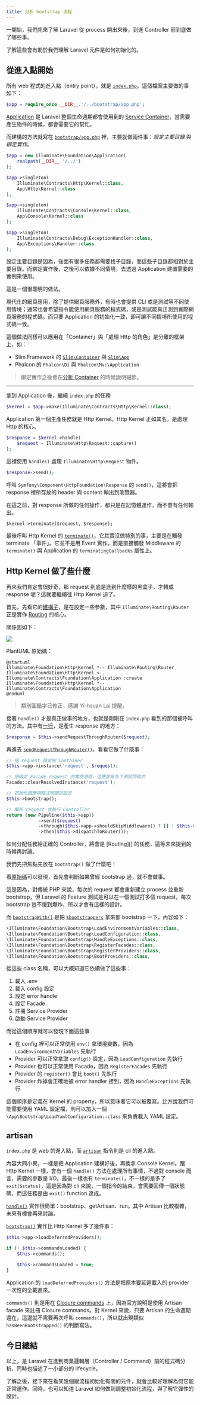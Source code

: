 ```yaml
---
title: 分析 bootstrap 流程
---
```


一開始，我們先來了解 Laravel 從 process 開出來後，到進 Controller 前到底做了哪些事。

了解這些會有助於我們理解 Laravel 元件是如何初始化的。

## 從進入點開始

所有 web 程式的進入點（entry point），就是 [`index.php`](https://github.com/laravel/laravel/blob/v5.7.0/public/index.php)。這個檔案主要做的事如下：

```php
$app = require_once __DIR__.'/../bootstrap/app.php';
```

[Application](https://github.com/laravel/framework/blob/v5.7.6/src/Illuminate/Foundation/Application.php) 是 Laravel 整個生命週期都會使用到的 [Service Container](https://laravel.com/docs/5.7/container)，當需要產生物件的時候，都會需要它的幫忙。

而建構的方法就寫在 [`bootstrap/app.php`](https://github.com/laravel/laravel/blob/v5.7.0/bootstrap/app.php) 裡，主要就做兩件事：*設定主要目錄* 與 *綁定實作*。

```php
$app = new Illuminate\Foundation\Application(
    realpath(__DIR__.'/../')
);

$app->singleton(
    Illuminate\Contracts\Http\Kernel::class,
    App\Http\Kernel::class
);

$app->singleton(
    Illuminate\Contracts\Console\Kernel::class,
    App\Console\Kernel::class
);

$app->singleton(
    Illuminate\Contracts\Debug\ExceptionHandler::class,
    App\Exceptions\Handler::class
);
```

設定主要目錄是因為，後面有很多任務都需要找子目錄，而這些子目錄都相對於主要目錄。而綁定實作後，之後可以依據不同情境，去透過 Application 建置需要的實例來使用。

這是一個很聰明的做法。

現代化的網頁應用，除了提供網頁服務外，有時也會提供 CLI 或是測試等不同使用情境；通常也會希望指令能使用網頁服務的程式碼，或是測試能真正測到實際網頁服務的程式碼。而只要 Application 的初始化一致，即可讓不同情境所使用的程式碼一致。

這個做法同樣可以應用在「Container」與「處理 Http 的角色」是分離的框架上，如：

* Slim Framework 的 [`Slim\Container`](https://github.com/slimphp/Slim/blob/3.x/Slim/Container.php) 與 [`Slim\App`](https://github.com/slimphp/Slim/blob/3.x/Slim/App.php)
* Phalcon 的 `Phalcon\Di` 與 `Phalcon\Mvc\Application`

> 綁定實作之後會在[分析 Container][Day03] 的時候說明細節。

---

拿到 Application 後，繼續 `index.php` 的任務

```php
$kernel = $app->make(Illuminate\Contracts\Http\Kernel::class);
```

Application 第一個生產任務就是 Http Kernel。Http Kernel 正如其名，是處理 Http 的核心。

```php
$response = $kernel->handle(
    $request = Illuminate\Http\Request::capture()
);
```

這裡使用 `handle()` 處理 `Illuminate\Http\Request` 物件。

```php
$response->send();
```

呼叫 `Symfony\Component\HttpFoundation\Response` 的 `send()`，這將會把 response 裡所存放的 header 與 content 輸出到瀏覽器。

在這之前，對 response 所做的任何操作，都只是在記憶體運作，而不會有任何輸出。

```
$kernel->terminate($request, $response);
```

最後呼叫 Http Kernel 的 [`terminate()`](https://github.com/laravel/framework/blob/v5.7.6/src/Illuminate/Foundation/Http/Kernel.php#L187-L192)，它其實沒做特別的事，主要是在觸發 terminate 「事件」。它並不是用 Event 實作，而是直接觸發 Middleware 的 `terminate()` 與 Application 的 `terminatingCallbacks` 屬性上。

## Http Kernel 做了些什麼

再來我們肯定會很好奇，那 request 到底是進到什麼樣的黑盒子，才轉成 response 呢？這就要繼續往 Http Kernel 追了。

首先，先看它的[建構子](https://github.com/laravel/framework/blob/v5.7.6/src/Illuminate/Foundation/Http/Kernel.php#L89-L103)，是在設定一些參數，其中 `Illuminate\Routing\Router` 正是實作 [Routing](https://laravel.com/docs/5.7/routing) 的核心。

關係圖如下：

![](http://www.plantuml.com/plantuml/png/SoWkIImgAStDuVBCoIdDpSnBB4cDSSilpKj9BCdCpulnA2afYF5EBSfBpL7GqjLLG58Lb5zQafcN3gPJYuZGRwEdXwpVEJ-lf2WnkQGOMRrZGK5EPZAOhM2LN9GAL4YgomYRpEMGcfS2z3C0)

PlantUML 原始碼：

```
@startuml
Illuminate\Foundation\Http\Kernel *-- Illuminate\Routing\Router
Illuminate\Foundation\Http\Kernel <.. Illuminate\Contracts\Foundation\Application :create
Illuminate\Foundation\Http\Kernel *-- Illuminate\Contracts\Foundation\Application
@enduml
```

> 類別圖錯字已修正，感謝 Yi-hsuan Lai 提醒。

接著 `handle()` 才是真正做事的地方，也就是剛剛在 `index.php` 看到的那個被呼叫的方法。其中有[一行](https://github.com/laravel/framework/blob/v5.7.6/src/Illuminate/Foundation/Http/Kernel.php#L116)，是產生 response 的地方：

```php
$response = $this->sendRequestThroughRouter($request);
```

再進去 [`sendRequestThroughRouter()`](https://github.com/laravel/framework/blob/v5.7.6/src/Illuminate/Foundation/Http/Kernel.php#L140-L152)，看看它做了什麼事：

```php
// 把 request 設定到 Container
$this->app->instance('request', $request);

// 把綁定 Facade request 的實例清除，這應該是為了測試而做的 
Facade::clearResolvedInstance('request');

// 初始化跟應用程式相關的設定
$this->bootstrap();

// 解析 request 並執行 Controller
return (new Pipeline($this->app))
            ->send($request)
            ->through($this->app->shouldSkipMiddleware() ? [] : $this->middleware)
            ->then($this->dispatchToRouter());
```

如何分配任務給正確的 Controller，將會是 [Routing][] 的任務，這等未來提到的時候再討論。

我們先把焦點先放在 `bootstrap()` 做了什麼吧！

看[原始碼](https://github.com/laravel/framework/blob/v5.7.6/src/Illuminate/Foundation/Http/Kernel.php#L154-L164)可以發現，首先會判斷如果曾經 bootstrap 過，就不會做事。

這是因為，對傳統 PHP 來說，每次的 request 都會重新建立 process 並重新 bootstrap，但 Laravel 的 Feature 測試是可以在一個測試打多個 request，每次 bootstrap 豈不慢到爆炸，所以才會有這樣的設計。

而 [`bootstrapWith()`](https://github.com/laravel/framework/blob/v5.7.6/src/Illuminate/Foundation/Application.php#L199-L210) 是把 [`$bootstrappers`](https://github.com/laravel/framework/blob/v5.7.6/src/Illuminate/Foundation/Http/Kernel.php#L36-L43) 拿來都 bootstrap 一下，內容如下：

```php
\Illuminate\Foundation\Bootstrap\LoadEnvironmentVariables::class,
\Illuminate\Foundation\Bootstrap\LoadConfiguration::class,
\Illuminate\Foundation\Bootstrap\HandleExceptions::class,
\Illuminate\Foundation\Bootstrap\RegisterFacades::class,
\Illuminate\Foundation\Bootstrap\RegisterProviders::class,
\Illuminate\Foundation\Bootstrap\BootProviders::class,
```

從這些 class 名稱，可以大概知道它依續做了這些事：

1. 載入 .env
2. 載入 config 設定
3. 設定 error handle
4. 設定 Facade
5. 註冊 Service Provider
6. 啟動 Service Provider

而從這個順序就可以發現下面這些事

* 在 config 裡可以正常使用 `env()` 拿環境變數，因為 `LoadEnvironmentVariables` 先執行
* Provider 可以正常拿取 `config()` 設定，因為 `LoadConfiguration` 先執行
* Provider 也可以正常使用 Facade，因為 `RegisterFacades` 先執行
* Provider 的 `register()` 會比 `boot()` 先執行
* Provider 炸掉會正確地被 error handler 接到，因為 `HandleExceptions` 先執行

這個順序是定義在 Kernel 的 property，所以意味著它可以被覆寫。比方說我們可能需要使用 YAML 設定檔，則可以加入一個 `\App\Bootstrap\LoadYamlConfiguration::class` 來負責載入 YAML 設定。

## artisan

`index.php` 是 web 的進入點，而 [`artisan`](https://github.com/laravel/laravel/blob/v5.7.0/artisan) 指令則是 cli 的進入點。

內容大同小異，一樣是把 Application 建構好後，再換拿 Console Kernel。跟 Http Kernel 一樣，會有一個 `handle()` 方法在處理所有事情，不過對 console 而言，需要的參數是 I/O。最後一樣也有 `terminate()`，不一樣的是多了 `exit($status)`，這是因為對 cli 來說，一個指令的結束，會需要回傳一個狀態碼，而這任務是由 `exit()` function 達成。

[`handle()`](https://github.com/laravel/framework/blob/5.7/src/Illuminate/Foundation/Console/Kernel.php#L117-L138) 實作很簡單：bootstrap、getArtisan、run。其中 Artisan 比較複雜，未來有機會再來討論。

[`bootstrap()`](https://github.com/laravel/framework/blob/5.7/src/Illuminate/Foundation/Console/Kernel.php#L294-L307) 實作比 Http Kernel 多了幾件事：

```php
$this->app->loadDeferredProviders();

if (! $this->commandsLoaded) {
    $this->commands();

    $this->commandsLoaded = true;
}
```

Application 的 `loadDeferredProviders()` 方法是把原本要延遲載入的 provider 一次性的全載進來。

`commands()` 則是用在 [Closure commands](https://laravel.com/docs/5.7/artisan#closure-commands) 上，因為官方說明是使用 Artisan facade 來註冊 Closure commands。對 Kernel 來說，只要 Artisan 的生命週期還在，這邊就不需要再次呼叫 `commands()`，所以就出現類似 `hasBeenBootstrapped()` 的判斷寫法。

## 今日總結

以上，是 Laravel 在進到商業邏輯層（Controller / Command）前的程式碼分析，同時也描述了一小部分的 lifecycle。

了解之後，接下來在看某幾個跟流程初始化有關的元件，就會比較好理解為何它能正常運作。同時，也可以知道 Laravel 如何做到調整初始化流程，與了解它彈性的設計。

[Day03]: day03.md
